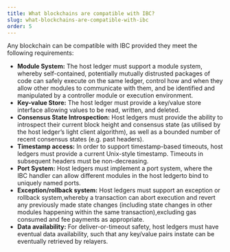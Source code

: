 ```yaml
---
title: What blockchains are compatible with IBC?
slug: what-blockchains-are-compatible-with-ibc
order: 5
---
```

Any blockchain can be compatible with IBC provided they meet the following requirements:
- **Module System:** The host ledger must support a module system, whereby self-contained, potentially mutually distrusted packages of code can safely execute on the same ledger, control how and when they allow other modules to communicate with them, and be identified and manipulated by a controller module or execution environment.
- **Key-value Store:** The host ledger must provide a key/value store interface allowing values to be read, written, and deleted.
- **Consensus State Introspection:** Host ledgers must provide the ability to introspect their current block height and consensus state (as utilised by the host ledger’s light client algorithm), as well as a bounded number of recent consensus states (e.g. past headers).
- **Timestamp access:** In order to support timestamp-based timeouts, host ledgers must provide a current Unix-style timestamp. Timeouts in subsequent headers must be non-decreasing.
- **Port System:** Host ledgers must implement a port system, where the IBC handler can allow different modules in the host ledgerto bind to uniquely named ports.
- **Exception/rollback system:** Host ledgers must support an exception or rollback system,whereby a transaction can abort execution and revert any previously made state changes (including state changes in other modules happening within the same transaction),excluding gas consumed and fee payments as appropriate.
- **Data availability:** For deliver-or-timeout safety, host ledgers must have eventual data availability, such that any key/value pairs instate can be eventually retrieved by relayers.

